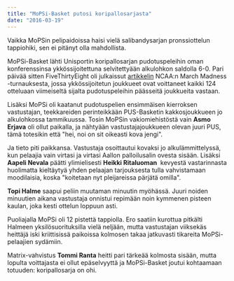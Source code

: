```yaml
---
title: "MoPSi-Basket putosi koripallosarjasta"
date: "2016-03-19"
---
```


Vaikka MoPSin pelipaidoissa haisi vielä salibandysarjan pronssiottelun tappiohiki, sen ei pitänyt olla mahdollista.

MoPSi-Basket lähti Unisportin koripallosarjan pudotuspeleihin oman konferenssinsa ykkössijoitettuna selvitettyään alkulohkon saldolla 6-0. Pari päivää sitten FiveThirtyEight oli julkaissut [artikkelin](http://fivethirtyeight.com/features/no-16-seeds-are-due-mens-ncaa-tournament/) NCAA:n March Madness -turnauksesta, jossa ykkössijoitetun joukkueet ovat voittaneet kaikki 124 otteluaan viimeiseltä sijalta pudotuspeleihin päässeitä joukkueita vastaan.

Lisäksi MoPSi oli kaatanut pudotuspelien ensimmäisen kierroksen vastustajan, teekkareiden perinteikkään PUS-Basketin kakkosjoukkueen jo alkulohkossa tammikuussa. Tosin MoPSin vakiomiehistöstä vain **Asmo Erjava** oli ollut paikalla, ja nähtyään vastustajajoukkueen olevan juuri PUS, tämä totesikin että "hei, noi on sit oikeasti kova jengi".

Ja tieto piti paikkansa. Vastustaja osoittautui kovaksi jo alkulämmittelyssä, kun pelaajia vain virtasi ja virtasi Aallon palloilusalin ovesta sisään. Lisäksi **Aapeli Nevala** päätti ylimielisesti **Heikki Ritaluoman**  kevyestä vastarinnasta huolimatta kieltäytyä yhden pelaajan tarjouksesta tulla vahvistamaan moodilaisia, koska "koitetaan nyt pleijareissa pärjätä omilla".

**Topi Halme** saapui peliin muutaman minuutin myöhässä. Juuri noiden minuutien aikana vastustaja onnistui repimään noin kymmenen pisteen kaulan, joka kesti ottelun loppuun asti.

Puoliajalla MoPSi oli 12 pistettä tappiolla. Ero saatiin kurottua pitkälti Halmeen yksilösuorituksilla vielä neljään, mutta vastustajan viiksekäs heittäjä iski kriittisissä paikoissa kolmosen takaa jatkuvasti tikareita MoPSi-pelaajien sydämiin.

Matrix-vahvistus **Tommi Ranta** heitti pari tärkeää kolmosta sisään, mutta lopulta voittajasta ei ollut epäselvyyttä ja MoPSi-Basket joutui kohtaamaan totuuden: koripallosarja on ohi.
